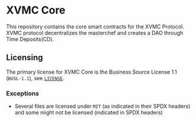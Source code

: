 # XVMC Core

This repository contains the core smart contracts for the XVMC Protocol.
XVMC protocol decentralizes the masterchef and creates a DAO through Time Deposits(CD).


## Licensing

The primary license for XVMC Core is the Business Source License 1.1 (`BUSL-1.1`), see [`LICENSE`](./LICENSE).

### Exceptions

- Several files are licensed under `MIT` (as indicated in their SPDX headers) and some might not be licensed (indicated in SPDX headers)

